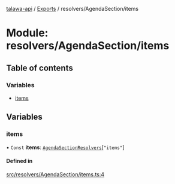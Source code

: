 [talawa-api](../README.md) / [Exports](../modules.md) / resolvers/AgendaSection/items

# Module: resolvers/AgendaSection/items

## Table of contents

### Variables

- [items](resolvers_AgendaSection_items.md#items)

## Variables

### items

• `Const` **items**: [`AgendaSectionResolvers`](types_generatedGraphQLTypes.md#agendasectionresolvers)[``"items"``]

#### Defined in

[src/resolvers/AgendaSection/items.ts:4](https://github.com/PalisadoesFoundation/talawa-api/blob/53234da/src/resolvers/AgendaSection/items.ts#L4)
